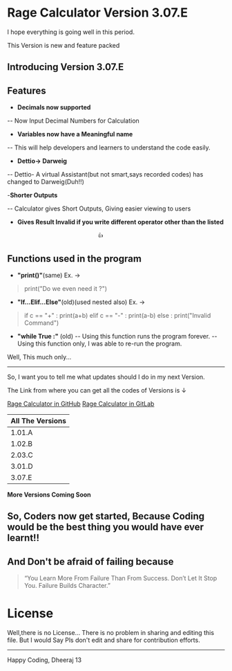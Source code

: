 # Rage Calculator Version 3.07.E

I hope everything is going well in this period.

This Version is  new and feature packed
## Introducing Version 3.07.E

## Features

- **Decimals now supported**

-- Now Input Decimal Numbers for Calculation

- **Variables now have a Meaningful name**

-- This will help developers and learners to understand the code easily. 

- **Dettio-> Darweig**

 -- Dettio- A virtual Assistant(but not smart,says recorded codes) has changed to Darweig(Duh!!)
 
-**Shorter Outputs**

-- Calculator gives Short Outputs, Giving easier viewing to users

- **Gives Result Invalid if you write different operator other than the listed**

                                👍
 
## Functions used in the program 
 - **"print()"**(same)
 Ex. -> 
> print("Do we even need it ?")

- **"If...Elif...Else"**(old)(used nested also)
 Ex. ->
 >if c == "+"  :
        print(a+b)
 elif c == "-" :
      print(a-b)
 else :
      print("Invalid Command")
- **"while True :"** (old)
-- Using this function runs the program forever.
-- Using this function only, I was able to re-run the program.

Well, This much only...

 ---------------------------------------------------------------------
 So, I want you to tell me what updates should I do in my next Version.

The Link from where you can get all the codes of Versions is ↓

[Rage Calculator in GitHub](https://github.com/Dheeraj-Tech/Rage-Calculator)
[Rage Calculator in GitLab](https://gitlab.com/Dheeraj-Tech/Rage-Calculator)

| All The Versions 
| ------ |
| 1.01.A | [PlDb] 
| 1.02.B | [PlGh] 
| 2.03.C | [PlGd] 
| 3.01.D | [PlOd] 
| 3.07.E | [PlMe] 
__**More Versions Coming Soon**__

## So, Coders now get started, Because Coding would be the best thing you would have ever learnt!!
## And Don't be afraid of failing because
> “You Learn More From Failure Than From Success. Don’t Let It Stop You. Failure Builds Character.”

# License
Well,there is no License...
There is no problem in sharing and editing this file.
But I would Say Pls don't edit and share for contribution efforts. 

-----------------------------------------------------------------------

Happy Coding,
Dheeraj
13









